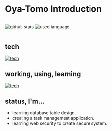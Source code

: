 # Oya-Tomo Introduction

<div style="display: flex;">

![github stats](https://github-readme-stats.vercel.app/api?username=Oya-Tomo&show_icons=true&theme=vue&count_private=true&line_height=20)
![used language](https://github-readme-stats.vercel.app/api/top-langs/?username=Oya-Tomo&theme=vue&line_height=20&layout=compact)

</div>

## tech

[![tech](https://skillicons.dev/icons?i=actix,androidstudio,bash,c,cs,cpp,cmake,codepen,css,dart,discord,bots,electron,fastapi,figma,flask,flutter,git,github,go,gradle,graphql,heroku,html,idea,js,kotlin,linux,md,neovim,nodejs,postgres,powershell,prisma,py,qt,react,redux,rust,sass,sqlite,selenium,svg,tauri,tensorflow,ts,vim,visualstudio,vscode,vue,webpack)](https://skillicons.dev)

## working, using, learning

[![tech](https://skillicons.dev/icons?i=css,git,github,html,js,linux,md,nodejs,postgres,react,redux,rust,sass,ts,vscode)](https://skillicons.dev)

## status, I'm...

-   learning database table design.
-   creating a task management application.
-   learning web security to create secure system.
